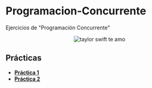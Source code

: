 # Programacion-Concurrente
Ejercicios de "Programación Concurrente"
 <p align="center">
  <img src= "https://substackcdn.com/image/fetch/f_auto,q_auto:good,fl_progressive:steep/https%3A%2F%2Fbucketeer-e05bbc84-baa3-437e-9518-adb32be77984.s3.amazonaws.com%2Fpublic%2Fimages%2Ffdf77d80-bc7e-43d5-aac7-708c90306676_540x450.gif" alt = "taylor swift te amo"/>
</p>

## Prácticas
* [**Práctica 1**](https://github.com/agusrnfr/Programacion-Concurrente/blob/main/Practicas/Practica%201/Practica1.md)
* [**Práctica 2**](https://github.com/agusrnfr/Programacion-Concurrente/blob/main/Practicas/Practica%202/Practica2.md)


